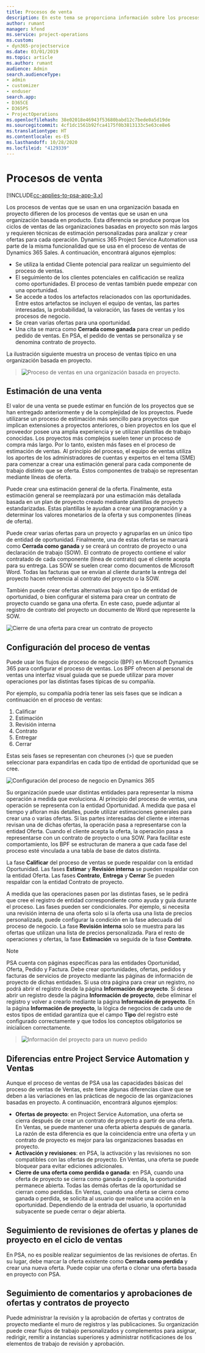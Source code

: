 ```yaml
---
title: Procesos de venta
description: En este tema se proporciona información sobre los procesos de ventas básicos.
author: rumant
manager: kfend
ms.service: project-operations
ms.custom:
- dyn365-projectservice
ms.date: 03/01/2019
ms.topic: article
ms.author: rumant
audience: Admin
search.audienceType:
- admin
- customizer
- enduser
search.app:
- D365CE
- D365PS
- ProjectOperations
ms.openlocfilehash: 38e02018e46943f53680babd12c7bede0a5d19de
ms.sourcegitcommit: 4cf1dc1561b92fca4175f0b3813133c5e63ce8e6
ms.translationtype: HT
ms.contentlocale: es-ES
ms.lasthandoff: 10/28/2020
ms.locfileid: "4129339"
---
```

# <a name="sales-processes"></a>Procesos de venta

[!INCLUDE[cc-applies-to-psa-app-3.x](../includes/cc-applies-to-psa-app-3x.md)]

Los procesos de ventas que se usan en una organización basada en proyecto difieren de los procesos de ventas que se usan en una organización basada en producto. Esta diferencia se produce porque los ciclos de ventas de las organizaciones basadas en proyecto son más largos y requieren técnicas de estimación personalizadas para analizar y crear ofertas para cada operación. Dynamics 365 Project Service Automation usa parte de la misma funcionalidad que se usa en el proceso de ventas de Dynamics 365 Sales. A continuación, encontrará algunos ejemplos:

- Se utiliza la entidad Cliente potencial para realizar un seguimiento del proceso de ventas.
- El seguimiento de los clientes potenciales en calificación se realiza como oportunidades. El proceso de ventas también puede empezar con una oportunidad.
- Se accede a todos los artefactos relacionados con las oportunidades. Entre estos artefactos se incluyen el equipo de ventas, las partes interesadas, la probabilidad, la valoración, las fases de ventas y los procesos de negocio.
- Se crean varias ofertas para una oportunidad.
- Una cita se marca como **Cerrada como ganada** para crear un pedido pedido de ventas. En PSA, el pedido de ventas se personaliza y se denomina contrato de proyecto.

La ilustración siguiente muestra un proceso de ventas típico en una organización basada en proyecto.

> ![Proceso de ventas en una organización basada en proyecto.](media/basic-guide-1.png)

## <a name="estimating-a-sale"></a>Estimación de una venta
El valor de una venta se puede estimar en función de los proyectos que se han entregado anteriormente y de la complejidad de los proyectos. Puede utilizarse un proceso de estimación más sencillo para proyectos que implican extensiones a proyectos anteriores, o bien proyectos en los que el proveedor posee una amplia experiencia y se utilizan plantillas de trabajo conocidas. Los proyectos más complejos suelen tener un proceso de compra más largo. Por lo tanto, existen más fases en el proceso de estimación de ventas. Al principio del proceso, el equipo de ventas utiliza los aportes de los administradores de cuentas y expertos en el tema (SME) para comenzar a crear una estimación general para cada componente de trabajo distinto que se oferta. Estos componentes de trabajo se representan mediante líneas de oferta. 

Puede crear una estimación general de la oferta. Finalmente, esta estimación general se reemplazará por una estimación más detallada basada en un plan de proyecto creado mediante plantillas de proyecto estandarizadas. Estas plantillas le ayudan a crear una programación y a determinar los valores monetarios de la oferta y sus componentes (líneas de oferta). 

Puede crear varias ofertas para un proyecto y agruparlas en un único tipo de entidad de oportunidad. Finalmente, una de estas ofertas se marcará como **Cerrada como ganada** y se creará un contrato de proyecto o una declaración de trabajo (SOW). El contrato de proyecto contiene el valor contratado de cada componente (línea de contrato) que el cliente acepta para su entrega. Las SOW se suelen crear como documentos de Microsoft Word. Todas las facturas que se envían al cliente durante la entrega del proyecto hacen referencia al contrato del proyecto o la SOW.

También puede crear ofertas alternativas bajo un tipo de entidad de oportunidad, o bien configurar el sistema para crear un contrato de proyecto cuando se gana una oferta. En este caso, puede adjuntar al registro de contrato del proyecto un documento de Word que represente la SOW.

![Cierre de una oferta para crear un contrato de proyecto](media/basic-guide-2.png)

## <a name="configuring-the-sales-process"></a>Configuración del proceso de ventas
Puede usar los flujos de proceso de negocio (BPF) en Microsoft Dynamics 365 para configurar el proceso de ventas. Los BPF ofrecen al personal de ventas una interfaz visual guiada que se puede utilizar para mover operaciones por las distintas fases típicas de su compañía.

Por ejemplo, su compañía podría tener las seis fases que se indican a continuación en el proceso de ventas:

1. Calificar
2. Estimación
3. Revisión interna
4. Contrato
5. Entregar
6. Cerrar

Estas seis fases se representan con cheurones (\>) que se pueden seleccionar para expandirlas en cada tipo de entidad de oportunidad que se cree.

![Configuración del proceso de negocio en Dynamics 365](media/basic-guide-3.png)
 
Su organización puede usar distintas entidades para representar la misma operación a medida que evoluciona. Al principio del proceso de ventas, una operación se representa con la entidad Oportunidad. A medida que pasa el tiempo y afloran más detalles, puede utilizar estimaciones generales para crear una o varias ofertas. Si las partes interesadas del cliente e internas revisan una de dichas ofertas, la operación pasa a representarse con la entidad Oferta. Cuando el cliente acepta la oferta, la operación pasa a representarse con un contrato de proyecto o una SOW. Para facilitar este comportamiento, los BPF se estructuran de manera a que cada fase del proceso esté vinculada a una tabla de base de datos distinta.

La fase **Calificar** del proceso de ventas se puede respaldar con la entidad Oportunidad. Las fases **Estimar** y **Revisión interna** se pueden respaldar con la entidad Oferta. Las fases **Contrato**, **Entrega** y **Cerrar** Se pueden respaldar con la entidad Contrato de proyecto.

A medida que las operaciones pasen por las distintas fases, se le pedirá que cree el registro de entidad correspondiente como ayuda y guía durante el proceso. Las fases pueden ser condicionales. Por ejemplo, si necesita una revisión interna de una oferta solo si la oferta usa una lista de precios personalizada, puede configurar la condición en la fase adecuada del proceso de negocio. La fase **Revisión interna** solo se muestra para las ofertas que utilizan una lista de precios personalizada. Para el resto de operaciones y ofertas, la fase **Estimación** va seguida de la fase **Contrato**.

> [!NOTE]
> PSA cuenta con páginas específicas para las entidades Oportunidad, Oferta, Pedido y Factura. Debe crear oportunidades, ofertas, pedidos y facturas de servicios de proyecto mediante las páginas de información de proyecto de dichas entidades. Si usa otra página para crear un registro, no podrá abrir el registro desde la página **Información de proyecto**. Si desea abrir un registro desde la página **Información de proyecto**, debe eliminar el registro y volver a crearlo mediante la página **Información de proyecto**. En la página **Información de proyecto**, la lógica de negocios de cada uno de estos tipos de entidad garantiza que el campo **Tipo** del registro esté configurado correctamente y que todos los conceptos obligatorios se inicialicen correctamente.

> ![Información del proyecto para un nuevo pedido](media/basic-guide-4.png)
 
## <a name="differences-between-project-service-automation-and-sales"></a>Diferencias entre Project Service Automation y Ventas
Aunque el proceso de ventas de PSA usa las capacidades básicas del proceso de ventas de Ventas, este tiene algunas diferencias clave que se deben a las variaciones en las prácticas de negocio de las organizaciones basadas en proyecto. A continuación, encontrará algunos ejemplos:

- **Ofertas de proyecto**: en Project Service Automation, una oferta se cierra después de crear un contrato de proyecto a partir de una oferta. En Ventas, se puede mantener una oferta abierta después de ganarla. La razón de esta diferencia es que la coincidencia entre una oferta y un contrato de proyecto es mejor para las organizaciones basadas en proyecto. 
- **Activación y revisiones**: en PSA, la activación y las revisiones no son compatibles con las ofertas de proyecto. En Ventas, una oferta se puede bloquear para evitar ediciones adicionales.
- **Cierre de una oferta como perdida o ganada**: en PSA, cuando una oferta de proyecto se cierra como ganada o perdida, la oportunidad permanece abierta. Todas las demás ofertas de la oportunidad se cierran como perdidas. En Ventas, cuando una oferta se cierra como ganada o perdida, se solicita al usuario que realice una acción en la oportunidad. Dependiendo de la entrada del usuario, la oportunidad subyacente se puede cerrar o dejar abierta.

## <a name="tracking-revisions-to-quotes-and-project-plans-in-the-sales-cycle"></a>Seguimiento de revisiones de ofertas y planes de proyecto en el ciclo de ventas
En PSA, no es posible realizar seguimientos de las revisiones de ofertas. En su lugar, debe marcar la oferta existente como **Cerrada como perdida** y crear una nueva oferta. Puede copiar una oferta o clonar una oferta basada en proyecto con PSA.

## <a name="tracking-comments-and-approvals-of-quotes-and-project-contracts"></a>Seguimiento de comentarios y aprobaciones de ofertas y contratos de proyecto
Puede administrar la revisión y la aprobación de ofertas y contratos de proyecto mediante el muro de registros y las publicaciones. Su organización puede crear flujos de trabajo personalizados y complementos para asignar, redirigir, remitir a instancias superiores y administrar notificaciones de los elementos de trabajo de revisión y aprobación.
